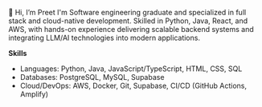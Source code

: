 👋 Hi, I’m Preet I'm Software engineering graduate and specialized in full stack and cloud-native development. Skilled in Python, Java, React, and AWS, with hands-on experience delivering scalable
backend systems and integrating LLM/AI technologies into modern applications.

**Skills**
- Languages: Python, Java, JavaScript/TypeScript, HTML, CSS, SQL
- Databases: PostgreSQL, MySQL, Supabase
- Cloud/DevOps: AWS, Docker, Git, Supabase, CI/CD (GitHub Actions, Amplify)

